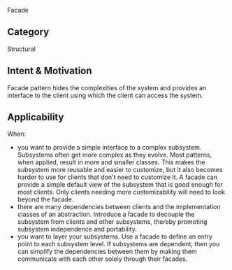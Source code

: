 Facade

## Category
Structural

## Intent & Motivation
Facade pattern hides the complexities of the system and provides an interface to the client using which the client 
can access the system.    
 
## Applicability
When:
- you want to provide a simple interface to a complex subsystem. Subsystems often get more complex as they evolve. 
Most patterns, when applied, result in more and smaller classes. This makes the subsystem more reusable and easier to
 customize, but it also becomes harder to use for clients that don't need to customize it. A facade can provide a 
 simple default view of the subsystem that is good enough for most clients. Only clients needing more customizability
  will need to look beyond the facade.     
- there are many dependencies between clients and the implementation classes of an abstraction. Introduce a facade to
 decouple the subsystem from clients and other subsystems, thereby promoting subsystem independence and portability.   
- you want to layer your subsystems. Use a facade to define an entry point to each subsystem level. If subsystems are
 dependent, then you can simplify the dependencies between them by making them communicate with each other solely 
 through their facades.   